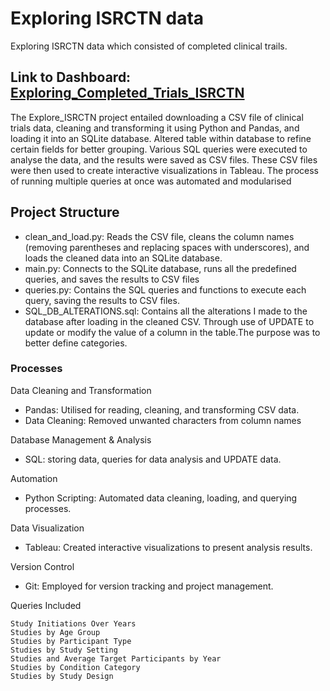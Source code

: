 # Exploring ISRCTN data 

Exploring ISRCTN data which consisted of completed clinical trails.

## Link to Dashboard: [Exploring_Completed_Trials_ISRCTN](https://public.tableau.com/views/Exploring_Completed_Trials_ISRCTN/Dashboard1?:language=en-GB&publish=yes&:sid=&:display_count=n&:origin=viz_share_link)

The Explore_ISRCTN project entailed downloading a CSV file of clinical trials data, cleaning and transforming it using Python and Pandas, and loading it into an SQLite database. 
Altered table within database to refine certain fields for better grouping. 
Various SQL queries were executed to analyse the data, and the results were saved as CSV files. 
These CSV files were then used to create interactive visualizations in Tableau. The process of running multiple queries at once was automated and modularised

## Project Structure
- clean_and_load.py: Reads the CSV file, cleans the column names (removing parentheses and replacing spaces with underscores), and loads the cleaned data into an SQLite database.
- main.py: Connects to the SQLite database, runs all the predefined queries, and saves the results to CSV files
- queries.py: Contains the SQL queries and functions to execute each query, saving the results to CSV files.
- SQL_DB_ALTERATIONS.sql: Contains all the alterations I made to the database after loading in the cleaned CSV. Through use of UPDATE to update or modify the value of a column in the table.The purpose was to better define categories.

### Processes
Data Cleaning and Transformation
 - Pandas: Utilised for reading, cleaning, and transforming CSV data.
 - Data Cleaning: Removed unwanted characters from column names

Database Management & Analysis
- SQL: storing data, queries for data analysis and UPDATE data.
    
Automation
- Python Scripting: Automated data cleaning, loading, and querying processes.

Data Visualization
- Tableau: Created interactive visualizations to present analysis results.

Version Control
- Git: Employed for version tracking and project management.

 Queries Included

    Study Initiations Over Years
    Studies by Age Group
    Studies by Participant Type
    Studies by Study Setting
    Studies and Average Target Participants by Year
    Studies by Condition Category
    Studies by Study Design
